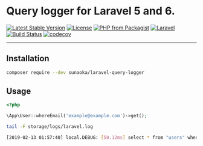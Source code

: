 # Query logger for Laravel 5 and 6.

[![Latest Stable Version](https://poser.pugx.org/sunaoka/laravel-query-logger/v/stable)](https://packagist.org/packages/sunaoka/laravel-query-logger)
[![License](https://poser.pugx.org/sunaoka/laravel-query-logger/license)](https://packagist.org/packages/sunaoka/laravel-query-logger)
[![PHP from Packagist](https://img.shields.io/packagist/php-v/sunaoka/laravel-query-logger)](composer.json)
[![Laravel](https://img.shields.io/badge/laravel-5.x%20%7C%206.x-red)](https://laravel.com/)
[![Build Status](https://travis-ci.org/sunaoka/laravel-query-logger.svg?branch=develop)](https://travis-ci.org/sunaoka/laravel-query-logger)
[![codecov](https://codecov.io/gh/sunaoka/laravel-query-logger/branch/develop/graph/badge.svg)](https://codecov.io/gh/sunaoka/laravel-query-logger)

----

## Installation

```bash
composer require --dev sunaoka/laravel-query-logger
```

## Usage

```php
<?php

\App\User::whereEmail('example@example.com')->get();
```

```bash
tail -F storage/logs/laravel.log
```

```bash
[2019-02-13 01:57:40] local.DEBUG: [50.12ms] select * from "users" where "email" = 'example@example.com';  
```
